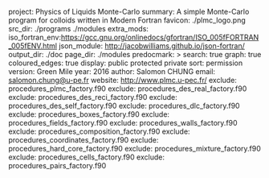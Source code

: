 project: Physics of Liquids Monte-Carlo
summary: A simple Monte-Carlo program for colloids written in Modern Fortran
favicon: ./plmc_logo.png
src_dir: ./programs
    ./modules
extra_mods: iso_fortran_env:https://gcc.gnu.org/onlinedocs/gfortran/ISO_005fFORTRAN_005fENV.html
    json_module: http://jacobwilliams.github.io/json-fortran/
output_dir: ./doc
page_dir: ./modules
predocmark: >
search: true
graph: true
coloured_edges: true
display: public
    protected
    private
sort: permission
version: Green Mile
year: 2016
author: Salomon CHUNG
email: salomon.chung@u-pe.fr
website: http://www.plmc.u-pec.fr/
exclude: procedures_plmc_factory.f90
exclude: procedures_des_real_factory.f90
exclude: procedures_des_reci_factory.f90
exclude: procedures_des_self_factory.f90
exclude: procedures_dlc_factory.f90
exclude: procedures_boxes_factory.f90
exclude: procedures_fields_factory.f90
exclude: procedures_walls_factory.f90
exclude: procedures_composition_factory.f90
exclude: procedures_coordinates_factory.f90
exclude: procedures_hard_core_factory.f90
exclude: procedures_mixture_factory.f90
exclude: procedures_cells_factory.f90
exclude: procedures_pairs_factory.f90
